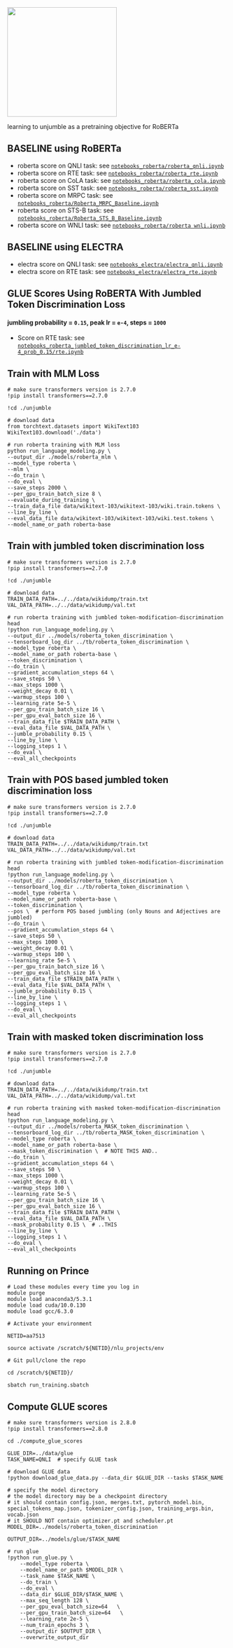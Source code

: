 <img src="https://media.giphy.com/media/xUOxeQdcBbmybIAjNm/giphy.gif" width="250" height="250" />

learning to unjumble as a pretraining objective for RoBERTa

## BASELINE using RoBERTa
- roberta score on QNLI task: see [`notebooks_roberta/roberta_qnli.ipynb`](https://github.com/subhadarship/learning-to-unjumble/tree/master/notebooks_GLUE/notebooks_roberta/roberta_qnli.ipynb)
- roberta score on RTE task: see [`notebooks_roberta/roberta_rte.ipynb`](https://github.com/subhadarship/learning-to-unjumble/tree/master/notebooks_GLUE/notebooks_roberta/roberta_rte.ipynb)
- roberta score on CoLA task: see [`notebooks_roberta/roberta_cola.ipynb`](https://github.com/subhadarship/learning-to-unjumble/tree/master/notebooks_GLUE/notebooks_roberta/roberta_cola.ipynb)
- roberta score on SST task: see [`notebooks_roberta/roberta_sst.ipynb`](https://github.com/subhadarship/learning-to-unjumble/tree/master/notebooks_GLUE/notebooks_roberta/roberta_sst.ipynb)
- roberta score on MRPC task: see [`notebooks_roberta/Roberta_MRPC_Baseline.ipynb`](https://github.com/subhadarship/learning-to-unjumble/blob/master/notebooks_GLUE/notebooks_roberta/Roberta_MRPC_Baseline.ipynb)
- roberta score on STS-B task: see [`notebooks_roberta/Roberta_STS_B_Baseline.ipynb`](https://github.com/subhadarship/learning-to-unjumble/blob/master/notebooks_GLUE/notebooks_roberta/Roberta_STS_B_Baseline.ipynb)
- roberta score on WNLI task: see [`notebooks_roberta/roberta wnli.ipynb`](https://github.com/subhadarship/learning-to-unjumble/blob/master/notebooks_GLUE/notebooks_roberta/roberta%20wnli.ipynb)

## BASELINE using ELECTRA
- electra score on QNLI task: see [`notebooks_electra/electra_qnli.ipynb`](https://github.com/subhadarship/learning-to-unjumble/tree/master/notebooks_GLUE/notebooks_electra/electra_qnli.ipynb)
- electra score on RTE task: see [`notebooks_electra/electra_rte.ipynb`](https://github.com/subhadarship/learning-to-unjumble/tree/master/notebooks_GLUE/notebooks_electra/electra_rte.ipynb)

## GLUE Scores Using RoBERTA With Jumbled Token Discrimination Loss
#### jumbling probability = `0.15`, peak lr = `e-4`, steps = `1000`
- Score on RTE task: see [`notebooks_roberta_jumbled_token_discrimination_lr_e-4_prob_0.15/rte.ipynb`](https://github.com/subhadarship/learning-to-unjumble/tree/master/notebooks_GLUE/notebooks_roberta_jumbled_token_discrimination_lr_e-4_prob_0.15/rte.ipynb)

## Train with MLM Loss

```shell script
# make sure transformers version is 2.7.0
!pip install transformers==2.7.0

!cd ./unjumble

# download data
from torchtext.datasets import WikiText103
WikiText103.download('./data')

# run roberta training with MLM loss
python run_language_modeling.py \
--output_dir ./models/roberta_mlm \
--model_type roberta \
--mlm \
--do_train \
--do_eval \
--save_steps 2000 \
--per_gpu_train_batch_size 8 \
--evaluate_during_training \
--train_data_file data/wikitext-103/wikitext-103/wiki.train.tokens \
--line_by_line \
--eval_data_file data/wikitext-103/wikitext-103/wiki.test.tokens \
--model_name_or_path roberta-base

```

## Train with jumbled token discrimination loss

```shell script
# make sure transformers version is 2.7.0
!pip install transformers==2.7.0

!cd ./unjumble

# download data
TRAIN_DATA_PATH=../../data/wikidump/train.txt
VAL_DATA_PATH=../../data/wikidump/val.txt

# run roberta training with jumbled token-modification-discrimination head
!python run_language_modeling.py \
--output_dir ../models/roberta_token_discrimination \
--tensorboard_log_dir ../tb/roberta_token_discrimination \
--model_type roberta \
--model_name_or_path roberta-base \
--token_discrimination \
--do_train \
--gradient_accumulation_steps 64 \
--save_steps 50 \
--max_steps 1000 \
--weight_decay 0.01 \
--warmup_steps 100 \
--learning_rate 5e-5 \
--per_gpu_train_batch_size 16 \
--per_gpu_eval_batch_size 16 \
--train_data_file $TRAIN_DATA_PATH \
--eval_data_file $VAL_DATA_PATH \
--jumble_probability 0.15 \
--line_by_line \
--logging_steps 1 \
--do_eval \
--eval_all_checkpoints

```

## Train with POS based jumbled token discrimination loss

```shell script
# make sure transformers version is 2.7.0
!pip install transformers==2.7.0

!cd ./unjumble

# download data
TRAIN_DATA_PATH=../../data/wikidump/train.txt
VAL_DATA_PATH=../../data/wikidump/val.txt

# run roberta training with jumbled token-modification-discrimination head
!python run_language_modeling.py \
--output_dir ../models/roberta_token_discrimination \
--tensorboard_log_dir ../tb/roberta_token_discrimination \
--model_type roberta \
--model_name_or_path roberta-base \
--token_discrimination \
--pos \  # perform POS based jumbling (only Nouns and Adjectives are jumbled)
--do_train \
--gradient_accumulation_steps 64 \
--save_steps 50 \
--max_steps 1000 \
--weight_decay 0.01 \
--warmup_steps 100 \
--learning_rate 5e-5 \
--per_gpu_train_batch_size 16 \
--per_gpu_eval_batch_size 16 \
--train_data_file $TRAIN_DATA_PATH \
--eval_data_file $VAL_DATA_PATH \
--jumble_probability 0.15 \
--line_by_line \
--logging_steps 1 \
--do_eval \
--eval_all_checkpoints

```

## Train with masked token discrimination loss

```shell script
# make sure transformers version is 2.7.0
!pip install transformers==2.7.0

!cd ./unjumble

# download data
TRAIN_DATA_PATH=../../data/wikidump/train.txt
VAL_DATA_PATH=../../data/wikidump/val.txt

# run roberta training with masked token-modification-discrimination head
!python run_language_modeling.py \
--output_dir ../models/roberta_MASK_token_discrimination \
--tensorboard_log_dir ../tb/roberta_MASK_token_discrimination \
--model_type roberta \
--model_name_or_path roberta-base \
--mask_token_discrimination \  # NOTE THIS AND..
--do_train \
--gradient_accumulation_steps 64 \
--save_steps 50 \
--max_steps 1000 \
--weight_decay 0.01 \
--warmup_steps 100 \
--learning_rate 5e-5 \
--per_gpu_train_batch_size 16 \
--per_gpu_eval_batch_size 16 \
--train_data_file $TRAIN_DATA_PATH \
--eval_data_file $VAL_DATA_PATH \
--mask_probability 0.15 \  # ..THIS
--line_by_line \
--logging_steps 1 \
--do_eval \
--eval_all_checkpoints

```

## Running on Prince
```shell script
# Load these modules every time you log in
module purge
module load anaconda3/5.3.1
module load cuda/10.0.130
module load gcc/6.3.0

# Activate your environment

NETID=aa7513

source activate /scratch/${NETID}/nlu_projects/env

# Git pull/clone the repo

cd /scratch/${NETID}/

sbatch run_training.sbatch
```

## Compute GLUE scores
```shell script
# make sure transformers version is 2.8.0
!pip install transformers==2.8.0

cd ./compute_glue_scores

GLUE_DIR=../data/glue
TASK_NAME=QNLI  # specify GLUE task

# download GLUE data
!python download_glue_data.py --data_dir $GLUE_DIR --tasks $TASK_NAME

# specify the model directory
# the model directory may be a checkpoint directory
# it should contain config.json, merges.txt, pytorch_model.bin, special_tokens_map.json, tokenizer_config.json, training_args.bin, vocab.json
# it SHOULD NOT contain optimizer.pt and scheduler.pt
MODEL_DIR=../models/roberta_token_discrimination

OUTPUT_DIR=../models/glue/$TASK_NAME

# run glue
!python run_glue.py \
    --model_type roberta \
    --model_name_or_path $MODEL_DIR \
    --task_name $TASK_NAME \
    --do_train \
    --do_eval \
    --data_dir $GLUE_DIR/$TASK_NAME \
    --max_seq_length 128 \
    --per_gpu_eval_batch_size=64   \
    --per_gpu_train_batch_size=64   \
    --learning_rate 2e-5 \
    --num_train_epochs 3 \
    --output_dir $OUTPUT_DIR \
    --overwrite_output_dir

```
